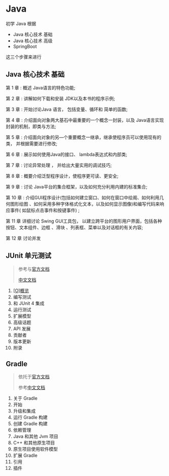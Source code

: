 # Java

初学 Java 根据

- Java 核心技术 基础
- Java 核心技术 高级
- SpringBoot

这三个步骤来进行

## Java 核心技术 基础

第 1 章 : 概述 Java语言的特色功能;

第 2 章 : 讲解如何下载和安装 JDK以及本书的程序示例;

第 3 章 : 开始讨论Java 语言， 包括变量、循环和 简单的函数;

第 4 章 : 介绍面向对象两大基石中最重要的一个概念一封装，以及 Java语言实现封装的机制，即类与方法;

第 5 章 : 介绍面向对象的另—个重要概念一继承，继承使程序员可以使用现有的类， 并根据需要进行修改;

第 6 章 : 展示如何使用Java的接口、 lambda表达式和内部类;

第 7 章 : 讨论异常处理 ， 并给出大量实用的调试技巧;

第 8 章 : 概要介绍泛型程序设计，使程序更可读、更安全;

第 9 章 : 讨论 Java平台的集合框架，以及如何充分利用内建的标准集合;

第 10 章 : 介绍GUI程序设计(包括如何建立窗口、如何在窗口中绘阁、如何利用几何图形绘图
、如何采用多种字体格式化文本，以及如何显示图像)和编写代码来响应事件(
如鼠标点击事件和按键事件) ;

第 11 章 详细讨论 Swing GUI工具包， 以建立跨平台的图形用户界面，包括各种按钮、文本组件、边框 、滑块 、列表框、菜单以及对话框的有关内容;

第 12 章 讨论并发

## JUnit 单元测试

> 参考与[官方文档](https://junit.org/junit5/docs/current/user-guide/)
> 
> [中文文档](https://doczhcn.gitbook.io/junit5/)

1. [[O]概览](./junit/1-overview.md)
2. 编写测试 
3. 和 JUnit 4 集成
4. 运行测试
5. 扩展模型
6. 高级话题
7. API 发展
8. 贡献者
9. 版本更新
10. 附录


## Gradle

> 依托于[官方文档](https://docs.gradle.org/current/userguide/userguide.html)
>
> 参考[中文文档](https://doc.yonyoucloud.com/doc/wiki/project/GradleUserGuide-Wiki/index.html)

1. 关于 Gradle
2. 开始
3. 升级和集成
4. 运行 Gradle 构建
5. 创建 Gradle 构建
6. 依赖管理
7. Java 和其他 Jvm 项目
8. C++ 和其他原生项目
9. 原生项目使用软件模型
10. 扩展 Gradle
11. 引用
12. 插件
